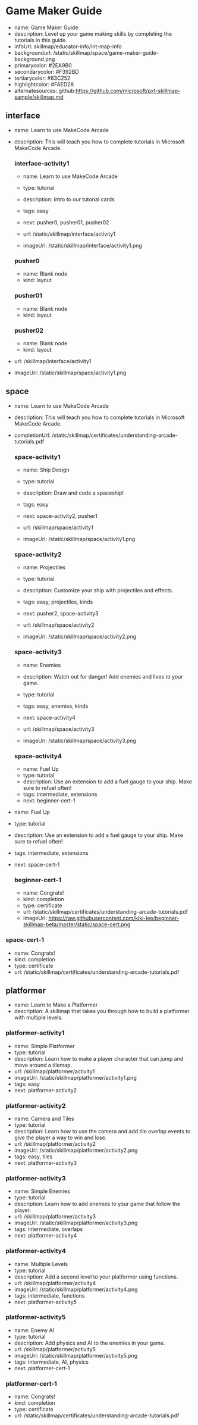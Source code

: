 # Game Maker Guide
* name: Game Maker Guide
* description: Level up your game making skills by completing the tutorials in this guide.
* infoUrl: skillmap/educator-info/int-map-info
* backgroundurl: /static/skillmap/space/game-maker-guide-background.png
* primarycolor: #2EA9B0
* secondarycolor: #F392BD
* tertiarycolor: #83C252
* highlightcolor: #FAED28
* alternatesources: github:https://github.com/microsoft/pxt-skillmap-sample/skillmap.md

## interface
* name: Learn to use MakeCode Arcade
* description: This will teach you how to complete tutorials in Microsoft MakeCode Arcade.


    ### interface-activity1

    * name: Learn to use MakeCode Arcade
    * type: tutorial
    * description: Intro to our tutorial cards
    * tags: easy
    * next: pusher0, pusher01, pusher02

    * url: /static/skillmap/interface/activity1 
    * imageUrl: /static/skillmap/interface/activity1.png


    ### pusher0
    * name: Blank node
    * kind: layout

    ### pusher01
    * name: Blank node
    * kind: layout

    ### pusher02
    * name: Blank node
    * kind: layout

* url: /skillmap/interface/activity1
* imageUrl: /static/skillmap/space/activity1.png

## space
* name: Learn to use MakeCode Arcade
* description: This will teach you how to complete tutorials in Microsoft MakeCode Arcade.
* completionUrl: /static/skillmap/certificates/understanding-arcade-tutorials.pdf


    ### space-activity1

    * name: Ship Design
    * type: tutorial
    * description: Draw and code a spaceship!
    * tags: easy
    * next: space-activity2, pusher1

    * url: /skillmap/space/activity1
    * imageUrl: /static/skillmap/space/activity1.png

    ### space-activity2

    * name: Projectiles
    * type: tutorial
    * description: Customize your ship with projectiles and effects.
    * tags: easy, projectiles, kinds
    * next: pusher2, space-activity3

    * url: /skillmap/space/activity2
    * imageUrl: /static/skillmap/space/activity2.png

    ### space-activity3

    * name: Enemies
    * description: Watch out for danger! Add enemies and lives to your game.
    * type: tutorial
    * tags: easy, enemies, kinds
    * next: space-activity4

    * url: /skillmap/space/activity3
    * imageUrl: /static/skillmap/space/activity3.png

    ### space-activity4

    * name: Fuel Up
    * type: tutorial
    * description: Use an extension to add a fuel gauge to your ship. Make sure to refuel often!
    * tags: intermediate, extensions
    * next: beginner-cert-1

* name: Fuel Up
* type: tutorial
* description: Use an extension to add a fuel gauge to your ship. Make sure to refuel often!
* tags: intermediate, extensions
* next: space-cert-1

    ### beginner-cert-1
    * name: Congrats!
    * kind: completion
    * type: certificate
    * url: /static/skillmap/certificates/understanding-arcade-tutorials.pdf
    * imageUrl: https://raw.githubusercontent.com/kiki-lee/beginner-skillmap-beta/master/static/space-cert.png

### space-cert-1
* name: Congrats!
* kind: completion
* type: certificate
* url: /static/skillmap/certificates/understanding-arcade-tutorials.pdf


## platformer
* name: Learn to Make a Platformer
* description: A skillmap that takes you through how to build a platformer with multiple levels.

### platformer-activity1

* name: Simple Platformer
* type: tutorial
* description: Learn how to make a player character that can jump and move around a tilemap.
* url: /skillmap/platformer/activity1
* imageUrl: /static/skillmap/platformer/activity1.png
* tags: easy
* next: platformer-activity2

### platformer-activity2

* name: Camera and Tiles
* type: tutorial
* description: Learn how to use the camera and add tile overlap events to give the player a way to win and lose.
* url: /skillmap/platformer/activity2
* imageUrl: /static/skillmap/platformer/activity2.png
* tags: easy, tiles
* next: platformer-activity3

### platformer-activity3

* name: Simple Enemies
* type: tutorial
* description: Learn how to add enemies to your game that follow the player.
* url: /skillmap/platformer/activity3
* imageUrl: /static/skillmap/platformer/activity3.png
* tags: intermediate, overlaps
* next: platformer-activity4

### platformer-activity4

* name: Multiple Levels
* type: tutorial
* description: Add a second level to your platformer using functions.
* url: /skillmap/platformer/activity4
* imageUrl: /static/skillmap/platformer/activity4.png
* tags: intermediate, functions
* next: platformer-activity5

### platformer-activity5

* name: Enemy AI
* type: tutorial
* description: Add physics and AI to the enemies in your game.
* url: /skillmap/platformer/activity5
* imageUrl: /static/skillmap/platformer/activity5.png
* tags: intermediate, AI, physics
* next: platformer-cert-1

### platformer-cert-1
* name: Congrats!
* kind: completion
* type: certificate
* url: /static/skillmap/certificates/understanding-arcade-tutorials.pdf




